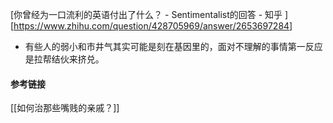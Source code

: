 [你曾经为一口流利的英语付出了什么？ - Sentimentalist的回答 - 知乎 ][https://www.zhihu.com/question/428705969/answer/2653697284]

- 有些人的弱小和市井气其实可能是刻在基因里的，面对不理解的事情第一反应是拉帮结伙来挤兑。
#### 参考链接
[[如何治那些嘴贱的亲戚？]]

